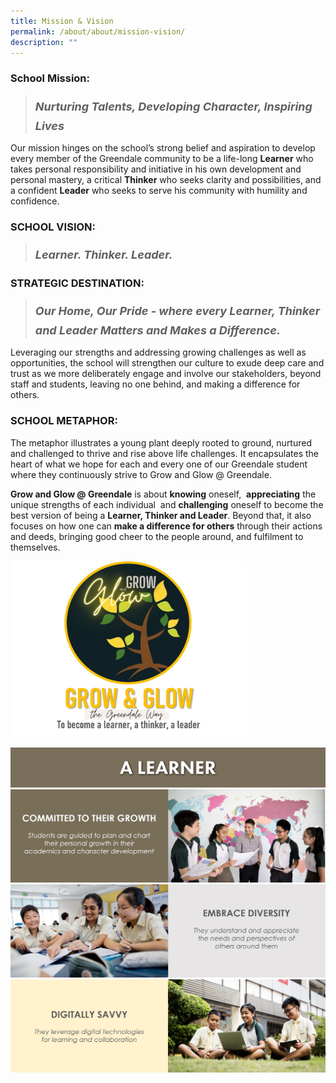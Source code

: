 ```yaml
---
title: Mission & Vision
permalink: /about/about/mission-vision/
description: ""
---
```

### School Mission:


<blockquote><p><span style="font-size: 26px;"><em><span style="font-size: 18px;"><strong>Nurturing Talents, Developing Character, Inspiring Lives</strong></span></em></span></p></blockquote>

Our mission hinges on the school’s strong belief and aspiration to develop every member of the Greendale community to be a life-long **Learner** who takes personal responsibility and initiative in his own development and personal mastery, a critical **Thinker** who seeks clarity and possibilities, and a confident **Leader** who seeks to serve his community with humility and confidence.

### SCHOOL VISION:

<blockquote><p><span style="font-size: 26px;"><em><span style="font-size: 18px;"><strong>Learner. Thinker. Leader.</strong></span></em></span></p></blockquote>

### STRATEGIC DESTINATION:

<blockquote><p><span style="font-size: 26px;"><em><span style="font-size: 18px;"><strong>Our Home, Our Pride - where every Learner, Thinker and Leader Matters and Makes a Difference.</strong></span></em></span></p></blockquote>

Leveraging our strengths and addressing growing challenges as well as opportunities, the school will strengthen our culture to exude deep care and trust as we more deliberately engage and involve our stakeholders, beyond staff and students, leaving no one behind, and making a difference for others.

### SCHOOL METAPHOR:  

The metaphor illustrates a young plant deeply rooted to ground, nurtured and challenged to thrive and rise above life challenges. It encapsulates the heart of what we hope for each and every one of our Greendale student where they continuously strive to Grow and Glow @ Greendale.

**Grow and Glow @ Greendale** is about **knowing** oneself,  **appreciating** the unique strengths of each individual  and **challenging** oneself to become the best version of being a **Learner, Thinker and Leader**. Beyond that, it also focuses on how one can **make a difference for others** through their actions and deeds, bringing good cheer to the people around, and fulfilment to themselves.

<img src="/images/GG_new_2.jpg" 
     style="width:75%">
		 
![](/images/learner.png)
![](/images/Learner-1.jpg)
![](/images/Learner-2.jpg)
![](/images/Learner-3.jpg)